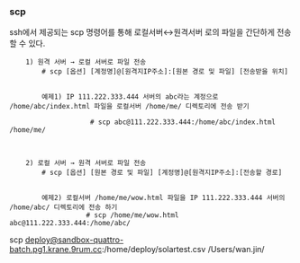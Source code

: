### scp
 ssh에서 제공되는 scp 명령어를 통해 로컬서버↔원격서버 로의 파일을 간단하게 전송할 수 있다.

```
    1) 원격 서버 → 로컬 서버로 파일 전송
        # scp [옵션] [계정명]@[원격지IP주소]:[원본 경로 및 파일] [전송받을 위치]


        예제1) IP 111.222.333.444 서버의 abc라는 계정으로 /home/abc/index.html 파일을 로컬서버 /home/me/ 디렉토리에 전송 받기

                    # scp abc@111.222.333.444:/home/abc/index.html /home/me/

 

    2) 로컬 서버 → 원격 서버로 파일 전송
        # scp [옵션] [원본 경로 및 파일] [계정명]@[원격지IP주소]:[전송할 경로]


        예제2) 로컬서버 /home/me/wow.html 파일을 IP 111.222.333.444 서버의 /home/abc/ 디렉토리에 전송 하기
                   # scp /home/me/wow.html abc@111.222.333.444:/home/abc/

````




scp deploy@sandbox-quattro-batch.pg1.krane.9rum.cc:/home/deploy/solartest.csv /Users/wan.jin/



